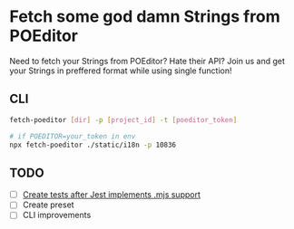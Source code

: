 # Fetch some god damn Strings from POEditor

Need to fetch your Strings from POEditor? Hate their API? Join us and get your Strings in preffered format while using single function!

## CLI

```bash
fetch-poeditor [dir] -p [project_id] -t [poeditor_token]

# if POEDITOR=your_token in env
npx fetch-poeditor ./static/i18n -p 10836
```

## TODO

- [ ] [Create tests after Jest implements .mjs support](https://github.com/facebook/jest/issues/4842)
- [ ] Create preset
- [ ] CLI improvements